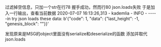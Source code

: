 过滤掉空信息，只加一个str在行78
握手成功，然而行80 json.loads失败
于是加入一行输出，查看当前数据
2020-07-07 16:13:26,313 - kademlia - INFO - -----in try json loads these data: b'{"code": 1, "data": {"last_height": -1, "genesis_block": ""}}'

发现原来是MSG的object里面没有serialize和deserialize的函数
添加并取代json.loads